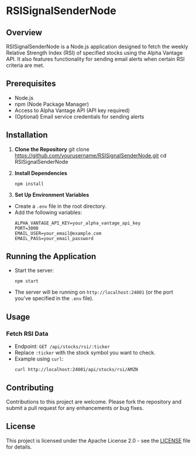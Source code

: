 # RSISignalSenderNode

## Overview
RSISignalSenderNode is a Node.js application designed to fetch the weekly Relative Strength Index (RSI) of specified stocks using the Alpha Vantage API. It also features functionality for sending email alerts when certain RSI criteria are met.

## Prerequisites
- Node.js
- npm (Node Package Manager)
- Access to Alpha Vantage API (API key required)
- (Optional) Email service credentials for sending alerts

## Installation

1. **Clone the Repository**
   git clone https://github.com/yourusername/RSISignalSenderNode.git
   cd RSISignalSenderNode

2. **Install Dependencies**
   ```
   npm install
   ```
3. **Set Up Environment Variables**
- Create a `.env` file in the root directory.
- Add the following variables:
  ```
  ALPHA_VANTAGE_API_KEY=your_alpha_vantage_api_key
  PORT=3000
  EMAIL_USER=your_email@example.com
  EMAIL_PASS=your_email_password
  ```

## Running the Application

- Start the server:
  ```
  npm start
  ```
- The server will be running on `http://localhost:24001` (or the port you've specified in the `.env` file).

## Usage

### Fetch RSI Data
- Endpoint: `GET /api/stocks/rsi/:ticker`
- Replace `:ticker` with the stock symbol you want to check.
- Example using `curl`:
  ```
  curl http://localhost:24001/api/stocks/rsi/AMZN
  ```
## Contributing
Contributions to this project are welcome. Please fork the repository and submit a pull request for any enhancements or bug fixes.

## License
This project is licensed under the Apache License 2.0 - see the [LICENSE](https://www.apache.org/licenses/LICENSE-2.0) file for details.
